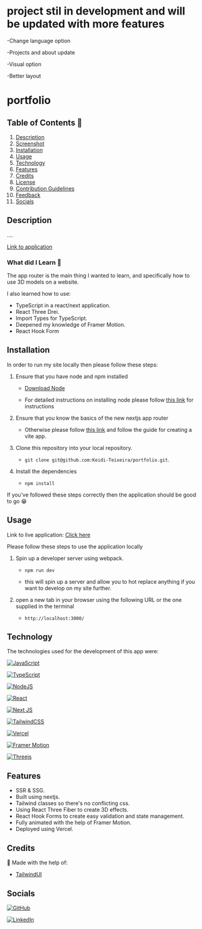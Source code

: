 
# project stil in development and will be updated with more features
-Change language option

-Projects and about update

-Visual option

-Better layout

# portfolio

## Table of Contents 📃

1. [Description](#description)
2. [Screenshot](#screenshots)
3. [Installation](#installation)
4. [Usage](#usage)
5. [Technology](#technology)
6. [Features](#features)
7. [Credits](#credits)
8. [License](#license)
9. [Contribution Guidelines](#contribution-guidelines)
10. [Feedback](#feedback)
11. [Socials](#socials)

## Description

....

[Link to application](https://portfolio-black-beta-68.vercel.app/)

### What did I Learn 🏫

The app router is the main thing I wanted to learn, and specifically how to use 3D models on a website.

I also learned how to use:

- TypeScript in a react/next application.
- React Three Drei.
- Import Types for TypeScript.
- Deepened my knowledge of Framer Motion.
- React Hook Form

## Installation

In order to run my site locally then please follow these steps:

1. Ensure that you have node and npm installed

   - [Download Node](https://nodejs.org/en/download/)

   - For detailed instructions on installing node please follow [this link](https://docs.npmjs.com/downloading-and-installing-node-js-and-npm) for instructions

2. Ensure that you know the basics of the new nextjs app router

   - Otherwise please follow [this link](https://beta.nextjs.org/docs) and follow the guide for creating a vite app.

3. Clone this repository into your local repository.

   - `git clone git@github.com:Keidi-Teixeira/portfolio.git`.

4. Install the dependencies

   - `npm install`

If you've followed these steps correctly then the application should be good to go 😁

## Usage

Link to live application: [Click here](https://portfolio-black-beta-68.vercel.app/)

Please follow these steps to use the application locally

1. Spin up a developer server using webpack.

   - `npm run dev`

   - this will spin up a server and allow you to hot replace anything if you want to develop on my site further.

2. open a new tab in your browser using the following URL or the one supplied in the terminal

   - `http://localhost:3000/`

## Technology

The technologies used for the development of this app were:

[![JavaScript](https://img.shields.io/badge/JavaScript-323330?style=for-the-badge&logo=javascript&logoColor=F7DF1E)](https://www.javascript.com/)

[![TypeScript](https://img.shields.io/badge/typescript-%23007ACC.svg?style=for-the-badge&logo=typescript&logoColor=white)](https://www.typescriptlang.org/docs/)

[![NodeJS](https://img.shields.io/badge/node.js-6DA55F?style=for-the-badge&logo=node.js&logoColor=white)](https://nodejs.org/en/)

[![React](https://img.shields.io/badge/react-%2320232a.svg?style=for-the-badge&logo=react&logoColor=%2361DAFB)](https://reactjs.org/)

[![Next JS](https://img.shields.io/badge/Next-black?style=for-the-badge&logo=next.js&logoColor=white)](https://beta.nextjs.org/docs)

[![TailwindCSS](https://img.shields.io/badge/tailwindcss-%2338B2AC.svg?style=for-the-badge&logo=tailwind-css&logoColor=white)](https://tailwindcss.com/)

[![Vercel](https://img.shields.io/badge/vercel-%23000000.svg?style=for-the-badge&logo=vercel&logoColor=white)](https://vercel.com/)

[![Framer Motion](https://img.shields.io/badge/Framer-black?style=for-the-badge&logo=framer&logoColor=blue)](https://www.framer.com/motion/)

[![Threejs](https://img.shields.io/badge/threejs-black?style=for-the-badge&logo=three.js&logoColor=white)](https://docs.pmnd.rs/react-three-fiber/getting-started/introduction)

## Features

- SSR & SSG.
- Built using nextjs.
- Tailwind classes so there's no conflicting css.
- Using React Three Fiber to create 3D effects.
- React Hook Forms to create easy validation and state management.
- Fully animated with the help of Framer Motion.
- Deployed using Vercel.

## Credits

🙏 Made with the help of:

- [TailwindUI](https://tailwindui.com/)

## Socials

[![GitHub](https://img.shields.io/badge/github-%23121011.svg?style=for-the-badge&logo=github&logoColor=white)](https://github.com/Keidi-Teixeira)

[![LinkedIn](https://img.shields.io/badge/linkedin-%230077B5.svg?style=for-the-badge&logo=linkedin&logoColor=white)](https://www.linkedin.com/in/keidi-teixeira-barbieri)
